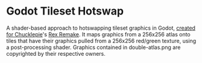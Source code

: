 # Godot Tileset Hotswap
A shader-based approach to hotswapping tileset graphics in Godot, [created for Chucklepie](https://twitter.com/PureAsbestos/status/1491446171403169792)'s [Rex Remake](https://chucklepie.itch.io/rex-remake).
It maps graphics from a 256x256 atlas onto tiles that have their graphics pulled from a 256x256 red/green texture, using a post-processing shader.
Graphics contained in double-atlas.png are copyrighted by their respective owners.
